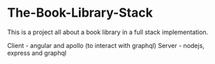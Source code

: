 ﻿# The-Book-Library-Stack

This is a project all about a book library in a full stack implementation.

Client - angular and apollo (to interact with graphql)
Server - nodejs, express and graphql
